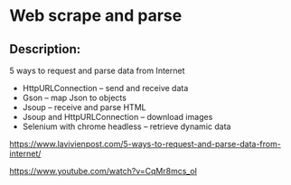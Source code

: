 # Web scrape and parse

## Description: 

5 ways to request and parse data from Internet
- HttpURLConnection – send and receive data
- Gson – map Json to objects
- Jsoup – receive and parse HTML
- Jsoup and HttpURLConnection – download images
- Selenium with chrome headless – retrieve dynamic data

https://www.lavivienpost.com/5-ways-to-request-and-parse-data-from-internet/

https://www.youtube.com/watch?v=CqMr8mcs_oI


